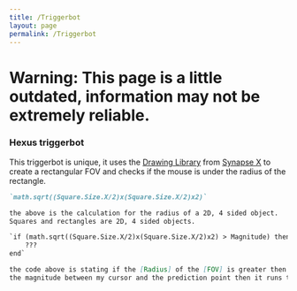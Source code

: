 ```yaml
---
title: /Triggerbot
layout: page
permalink: /Triggerbot
---
```

# Warning: This page is a little outdated, information may not be extremely reliable.


### Hexus triggerbot

This triggerbot is unique, it uses the [Drawing Library](https://x.synapse.to/docs/reference/drawing_lib.html) from [Synapse X](https://x.synapse.to) to create a rectangular FOV and checks if the mouse is under the radius of the rectangle.

```markdown
`math.sqrt((Square.Size.X/2)x(Square.Size.X/2)x2)`

the above is the calculation for the radius of a 2D, 4 sided object.
Squares and rectangles are 2D, 4 sided objects.

`if (math.sqrt((Square.Size.X/2)x(Square.Size.X/2)x2) > Magnitude) then
    ???
end`

the code above is stating if the [Radius] of the [FOV] is greater then
the magnitude between my cursor and the prediction point then it runs the "Mystery code" .
```

